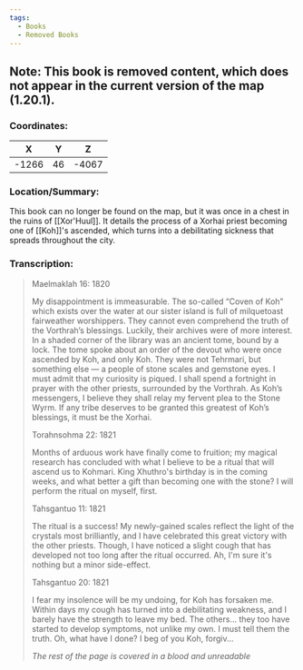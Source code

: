 ```yaml
---
tags:
  - Books
  - Removed Books
---
```


## Note: This book is removed content, which does not appear in the current version of the map (1.20.1).

### Coordinates:
| **X** | **Y**| **Z** |
|:-----:|:----:|:-----:|
|-1266  |46   |-4067  |

### Location/Summary:
This book can no longer be found on the map, but it was once in a chest in the ruins of [[Xor'Huul]]. It details the process of a Xorhai priest becoming one of [[Koh]]'s ascended, which turns into a debilitating sickness that spreads throughout the city.

### Transcription:
> Maelmaklah 16: 1820
>
> My disappointment is immeasurable. The so-called “Coven of Koh” which exists over the water at our sister island is full of milquetoast fairweather worshippers. They cannot even comprehend the truth of the Vorthrah’s blessings. Luckily, their archives were of more interest. In a shaded corner of the library was an ancient tome, bound by a lock. The tome spoke about an order of the devout who were once ascended by Koh, and only Koh. They were not Tehrmari, but something else — a people of stone scales and gemstone eyes. I must admit that my curiosity is piqued. I shall spend a fortnight in prayer with the other priests, surrounded by the Vorthrah. As Koh’s messengers, I believe they shall relay my fervent plea to the Stone Wyrm. If any tribe deserves to be granted this greatest of Koh’s blessings, it must be the Xorhai.
>
> Torahnsohma 22: 1821
>
> Months of arduous work have finally come to fruition; my magical research has concluded with what I believe to be a ritual that will ascend us to Kohmari. King Xhuthro's birthday is in the coming weeks, and what better a gift than becoming one with the stone? I will perform the ritual on myself, first.
>
> Tahsgantuo 11: 1821
>
> The ritual is a success! My newly-gained scales reflect the light of the crystals most brilliantly, and I have celebrated this great victory with the other priests. Though, I have noticed a slight cough that has developed not too long after the ritual occurred. Ah, I'm sure it's nothing but a minor side-effect.
>
> Tahsgantuo 20: 1821
>
> I fear my insolence will be my undoing, for Koh has forsaken me. Within days my cough has turned into a debilitating weakness, and I barely have the strength to leave my bed. The others... they too have started to develop symptoms, not unlike my own. I must tell them the truth. Oh, what have I done? I beg of you Koh, forgiv...
>
> *The rest of the page is covered in a blood and unreadable*

